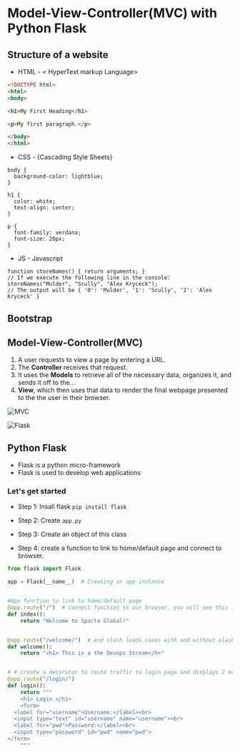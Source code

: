 # Model-View-Controller(MVC) with Python Flask 

## Structure of a website 
- HTML - < HyperText markup Language>
```html
<!DOCTYPE html>
<html>
<body>

<h1>My First Heading</h1>

<p>My first paragraph.</p>

</body>
</html>
``` 

- CSS - {Cascading Style Sheets}
```
body {
  background-color: lightblue;
}

h1 {
  color: white;
  text-align: center;
}

p {
  font-family: verdana;
  font-size: 20px;
}
```  

- JS -  Javascript
```
function storeNames() { return arguments; }
// If we execute the following line in the console:
storeNames("Mulder", "Scully", "Alex Kryceck");
// The output will be { '0': 'Mulder', '1': 'Scully', '2': 'Alex Kryceck' }
```

## Bootstrap

## Model-View-Controller(MVC)
1. A user requests to view a page by entering a URL.
2. The **Controller** receives that request.
3. It uses the **Models** to retrieve all of the necessary data, organizes it, and sends it off to the...
4. **View**, which then uses that data to render the final webpage presented to the the user in their browser.
   

![MVC](https://files.realpython.com/media/mvc_diagram_with_routes.e12c5b982ac8.png)

![Flask](https://devopedia.org/images/article/140/9072.1547744489.png)

## Python Flask
- Flask is a python micro-framework
- Flask is used to develop web applications 

### Let's get started

- Step 1: Insall flask 
`pip install flask`

- Step 2: Create `app.py`

- Step 3: Create an object of this class

- Step 4: create a function to link to home/default page and connect to browser.

```python
from flask import Flask

app = Flask(__name__)  # Creating an app instance


#App function to link to home/default page
@app.route("/")  # connect function to our browser, you will see this in browser
def index():
    return "Welcome to Sparta Global!"


@app.route("/welcome/")  # end slash loads cases with and without slash
def welcome():
    return "<h1> This is a the Devops Stream</h>"


# # create a decorator to route traffic to login page and displays 2 messages
@app.route("/login/")
def login():
    return """
    <h1> Login </h1>
    <form>
  <label for="username">Username:</label><br>
  <input type="text" id="username" name="username"><br>
  <label for="pwd">Password:</label><br>
  <input type="password" id="pwd" name="pwd">
</form>
    """
```
